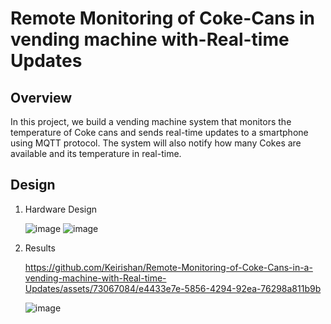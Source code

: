 # Remote Monitoring of Coke-Cans in vending machine with-Real-time Updates

## Overview


In this project, we build a vending machine system that monitors the temperature of Coke cans and sends real-time updates to a smartphone using MQTT protocol. The system will also notify how many Cokes are available and its temperature in real-time.


## Design

  1. Hardware Design
        
       ![image](https://github.com/Keirishan/Remote-Monitoring-of-Coke-Cans-in-a-vending-machine-with-Real-time-Updates/assets/73067084/8597152d-5a28-4eb5-99a7-7b203d541b11)
       ![image](https://github.com/Keirishan/Remote-Monitoring-of-Coke-Cans-in-a-vending-machine-with-Real-time-Updates/assets/73067084/07c65718-9315-4090-8492-9a4b8eae5cc1)
       

  2. Results

        https://github.com/Keirishan/Remote-Monitoring-of-Coke-Cans-in-a-vending-machine-with-Real-time-Updates/assets/73067084/e4433e7e-5856-4294-92ea-76298a811b9b

        ![image](https://github.com/Keirishan/Remote-Monitoring-of-Coke-Cans-in-a-vending-machine-with-Real-time-Updates/assets/73067084/175de30f-8046-458f-a4a8-6d14b9e18887)
        
